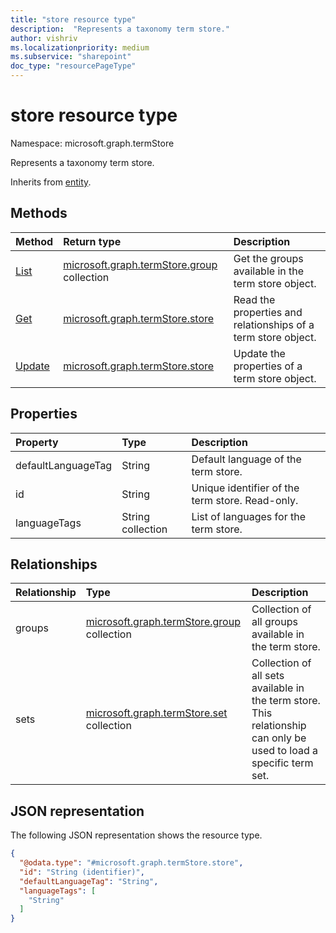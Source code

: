 ```yaml
---
title: "store resource type"
description:  "Represents a taxonomy term store."
author: vishriv
ms.localizationpriority: medium
ms.subservice: "sharepoint"
doc_type: "resourcePageType"
---
```


# store resource type

Namespace: microsoft.graph.termStore

Represents a taxonomy term store.

Inherits from [entity](../resources/entity.md).

## Methods
|Method|Return type|Description|
|:---|:---|:---|
|[List](../api/termstore-list-groups.md)|[microsoft.graph.termStore.group](../resources/termstore-group.md) collection| Get the groups available in the term store object.|
|[Get](../api/termstore-store-get.md) | [microsoft.graph.termStore.store](../resources/termstore-store.md) | Read the properties and relationships of a term store object.|
|[Update](../api/termstore-store-update.md) | [microsoft.graph.termStore.store](../resources/termstore-store.md) | Update the properties of a term store object.|

## Properties
|Property|Type|Description|
|:---|:---|:---|
|defaultLanguageTag | String | Default language of the term store.|
|id|String | Unique identifier of the term store. Read-only.|
|languageTags | String collection | List of languages for the term store.|

## Relationships
|Relationship|Type|Description|
|:---|:---|:---|
|groups |[microsoft.graph.termStore.group](../resources/termstore-group.md) collection | Collection of all groups available in the term store.|
|sets | [microsoft.graph.termStore.set](../resources/termstore-set.md) collection | Collection of all sets available in the term store. This relationship can only be used to load a specific term set.|


## JSON representation
The following JSON representation shows the resource type.
<!-- {
  "blockType": "resource",
  "keyProperty": "id",
  "@odata.type": "microsoft.graph.termStore.store",
  "baseType": "microsoft.graph.entity",
  "openType": false
}
-->
``` json
{
  "@odata.type": "#microsoft.graph.termStore.store",
  "id": "String (identifier)",
  "defaultLanguageTag": "String",
  "languageTags": [
    "String"
  ]  
}
```

<!--
{
  "type": "#page.annotation",
  "description": "TermStore is the top-level entity used for managing taxonomy for a client",
  "keywords": "termStore,facet,resource",
  "section": "documentation",
  "tocPath": "TermStore",
  "tocBookmarks": {
    "Resources/termStore.store": "#"
  },
  "suppressions": []
}
-->



